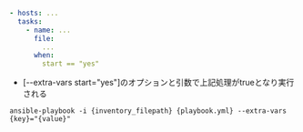 ```yml
- hosts: ...
  tasks:
    - name: ...
      file:
        ...
      when:
        start == "yes"
```
- [--extra-vars start="yes"]のオプションと引数で上記処理がtrueとなり実行される
```
ansible-playbook -i {inventory_filepath} {playbook.yml} --extra-vars {key}="{value}"
```
